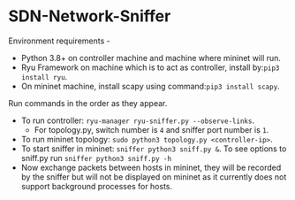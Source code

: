 # SDN-Network-Sniffer
Environment requirements -
* Python 3.8+ on controller machine and machine where mininet will run.
* Ryu Framework on machine which is to act as controller, install by:`pip3 install ryu`.
* On mininet machine, install scapy using command:`pip3 install scapy`.

Run commands in the order as they appear.
* To run controller: `ryu-manager ryu-sniffer.py --observe-links`.
    * For topology.py, switch number is `4` and sniffer port number is `1`.
* To run mininet topology: `sudo python3 topology.py <controller-ip>`.
* To start sniffer in mininet: `sniffer python3 sniff.py &`. To see options to sniff.py run `sniffer python3 sniff.py -h`
* Now exchange packets between hosts in mininet, they will be recorded by the sniffer but will not be displayed on mininet as it currently does not support background processes for hosts. 